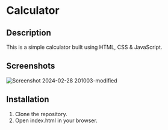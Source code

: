 # Calculator

## Description
This is a simple calculator built using HTML, CSS & JavaScript.

## Screenshots
![Screenshot 2024-02-28 201003-modified](https://github.com/HugoAdona/SimpleCalculator/assets/159626840/2f0a78ed-bbcf-49b5-90fe-7f7eb1b47680)

## Installation
1. Clone the repository.
2. Open index.html in your browser.

